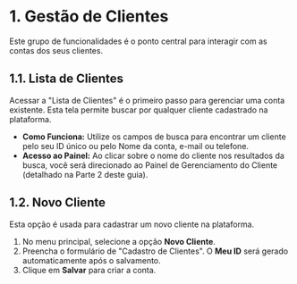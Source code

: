 # 1. Gestão de Clientes

Este grupo de funcionalidades é o ponto central para interagir com as contas dos seus clientes.

## 1.1. Lista de Clientes

Acessar a "Lista de Clientes" é o primeiro passo para gerenciar uma conta existente. Esta tela permite buscar por qualquer cliente cadastrado na plataforma.

* **Como Funciona:** Utilize os campos de busca para encontrar um cliente pelo seu ID único ou pelo Nome da conta, e-mail ou telefone.
* **Acesso ao Painel:** Ao clicar sobre o nome do cliente nos resultados da busca, você será direcionado ao Painel de Gerenciamento do Cliente (detalhado na Parte 2 deste guia).

## 1.2. Novo Cliente

Esta opção é usada para cadastrar um novo cliente na plataforma.

1.  No menu principal, selecione a opção **Novo Cliente**.
2.  Preencha o formulário de "Cadastro de Clientes". O **Meu ID** será gerado automaticamente após o salvamento.
3.  Clique em **Salvar** para criar a conta.